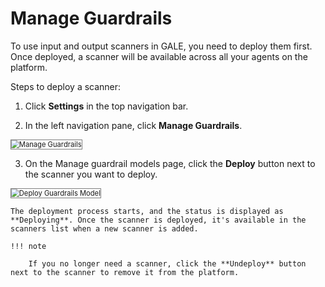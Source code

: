 # Manage Guardrails

To use input and output scanners in GALE, you need to deploy them first. Once deployed, a scanner will be available across all your agents on the platform.

Steps to deploy a scanner:

1. Click **Settings** in the top navigation bar.

2. In the left navigation pane, click **Manage Guardrails**.  
<img src="../images/manage-guardrails.png" alt="Manage Guardrails" title="Manage Guardrails" style="border: 1px solid gray; zoom:80%;">

3. On the Manage guardrail models page, click the **Deploy** button next to the scanner you want to deploy.  
<img src="../images/deploy-guardrails-model.png" alt="Deploy Guardrails Model" title="Deploy Guardrails Model" style="border: 1px solid gray; zoom:80%;">

    The deployment process starts, and the status is displayed as **Deploying**. Once the scanner is deployed, it's available in the scanners list when a new scanner is added.

    !!! note

        If you no longer need a scanner, click the **Undeploy** button next to the scanner to remove it from the platform.

